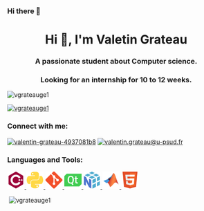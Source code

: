 ### Hi there 👋

<!--
**lgrateau/lgrateau** is a ✨ _special_ ✨ repository because its `README.md` (this file) appears on your GitHub profile.

Here are some ideas to get you started:

- 🔭 I’m currently working on ...
- 🌱 I’m currently learning ...
- 👯 I’m looking to collaborate on ...
- 🤔 I’m looking for help with ...
- 💬 Ask me about ...
- 📫 How to reach me: ...
- 😄 Pronouns: ...
- ⚡ Fun fact: ...
-->


<h1 align="center">Hi 👋, I'm Valetin Grateau </h1>
<h3 align="center">A passionate student about Computer science.</h3>
<h3 align="center">Looking for an internship for 10 to 12 weeks.</h3>

<p align="left"> <img src="https://komarev.com/ghpvc/?username=vgrateauge1&label=Profile%20views&color=0e75b6&style=flat" alt="vgrateauge1" /> </p>

<p align="left"> <a href="https://github.com/ryo-ma/github-profile-trophy"><img src="https://github-profile-trophy.vercel.app/?username=vgrateauge1" alt="vgrateauge1" /></a> </p>

<h3 align="left">Connect with me:</h3>
<p align="left">
<!--
<a href="https://linkedin.com/in/chandanchainani1" target="blank"><img align="center" src="https://cdn.jsdelivr.net/npm/simple-icons@3.0.1/icons/linkedin.svg" alt="chandanchainani1" height="30" width="40" /></a>
<a href="https://stackoverflow.com/users/14475852" target="blank"><img align="center" src="https://cdn.jsdelivr.net/npm/simple-icons@3.0.1/icons/stackoverflow.svg" alt="14475852" height="30" width="40" /></a>
-->
<a href="https://www.linkedin.com/in/valentin-grateau-4937081b8/" target="blank"><img align="center" src="https://img.shields.io/badge/-valentingrateau-blue?style=flat-square&logo=Linkedin&logoColor=white" alt="valentin-grateau-4937081b8" /></a>
<a href="mailto:valentin.grateau@u-psud.fr" target="blank"><img align="center" src="https://img.shields.io/badge/valentin.grateau@u--psud.fr-red?style=flat-square&logo=Gmail&logoColor=white" alt="valentin.grateau@u-psud.fr" /></a>

</p>

<h3 align="left">Languages and Tools:</h3>

<p align="left"> <a href="_blank"> <img src="https://github.com/devicons/devicon/blob/master/icons/cplusplus/cplusplus-plain.svg" alt="c++" width="40" height="40"/> </a> 
   <a href="_blank" target="_blank"> <img src="https://github.com/devicons/devicon/blob/master/icons/python/python-plain.svg" alt="Python" width="40" height="40"/> </a> 
  <a href="https://git-scm.com/" target="_blank"> <img src="https://github.com/devicons/devicon/blob/master/icons/git/git-plain.svg" alt="Git" width="40" height="40"/> </a> 
   <a href="" target="_blank"> <img src="https://github.com/devicons/devicon/blob/master/icons/qt/qt-original.svg" alt="QT" width="40" height="40"/> </a> 
     <a href="" target="_blank"> <img src="https://github.com/devicons/devicon/blob/master/icons/numpy/numpy-original.svg" alt="NumPY" width="40" height="40"/> </a> 
  <a href="" target="_blank"> <img src="https://github.com/devicons/devicon/blob/master/icons/matlab/matlab-original.svg" alt="Matlab" width="40" height="40"/> </a> 
    <a href="" target="_blank"> <img src="https://github.com/devicons/devicon/blob/master/icons/html5/html5-original.svg" alt="Matlab" width="40" height="40"/> </a> 
     </p>


<p>&nbsp;<img align="center" src="https://github-readme-stats.vercel.app/api?username=vgrateauge1&show_icons=true&locale=en&card_width=42" alt="vgrateauge1" /></p>
